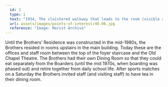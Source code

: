 ```yaml
---
  id: 2
  type: 1
  text: "1934, The cloistered walkway that leads to the room (visible at the end of the walkway framed by the arch) that was originally the Brothers’ Dining Room and today is Habits Coffee Shop."
  url: assets/images/points-of-interest/40.06.jpg
  reference: "Image: Marist Archive"
---
```

Until the Brothers’ Residence was constructed in the mid-1980s, the Brothers resided in rooms upstairs in the main building. Today these are the offices and staff room between the top of the foyer staircase and the Old Chapel Theatre. The Brothers had their own Dining Room so that they could eat separately from the Boarders (until the mid 1970s, when boarding was phased out) and retire together from daily school life. After sports matches on a Saturday the Brothers invited staff (and visiting staff) to have tea in their dining room.
